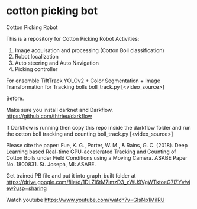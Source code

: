 # cotton picking bot
Cotton Picking Robot


This is a repository for Cotton Picking Robot
Activities:

1. Image acquisation and processing (Cotton Boll classification)
2. Robot localization
3. Auto steering and Auto Navigation
4. Picking controller 

For ensemble TiftTrack YOLOv2 + Color Segmentation + Image Transformation for Tracking bolls
boll_track.py [<video_source>]


Before.

Make sure you install darknet and Darkflow.
https://github.com/thtrieu/darkflow

If Darkflow is running then copy this repo inside the darkflow folder and run the cotton boll tracking and counting boll_track.py [<video_source>]


Please cite the paper:
Fue, K. G., Porter, W. M., & Rains, G. C. (2018). Deep Learning based Real-time GPU-accelerated Tracking and Counting of Cotton Bolls under Field Conditions using a Moving Camera. ASABE Paper No. 1800831. St. Joseph, MI: ASABE.

Get trained PB file and put it into graph_built folder at 
https://drive.google.com/file/d/1DLZl6tM7imzD3_zWU9VgWTktoeG7lZYv/view?usp=sharing

Watch youtube
https://www.youtube.com/watch?v=GlsNp1MiIRU
